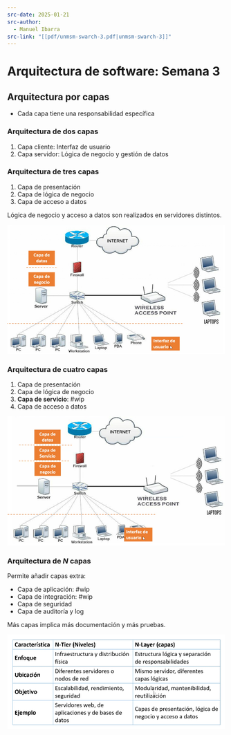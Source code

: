 ```yaml
---
src-date: 2025-01-21
src-author:
  - Manuel Ibarra
src-link: "[[pdf/unmsm-swarch-3.pdf|unmsm-swarch-3]]"
---
```

# Arquitectura de software: Semana 3

## Arquitectura por capas

- Cada capa tiene una responsabilidad específica

### Arquitectura de dos capas

1. Capa cliente: Interfaz de usuario
2. Capa servidor: Lógica de negocio y gestión de datos

### Arquitectura de tres capas

1. Capa de presentación
2. Capa de lógica de negocio
3. Capa de acceso a datos

Lógica de negocio y acceso a datos son realizados en servidores distintos.

![](../../utilities/attachments/Pasted%20image%2020250121175142.png)

### Arquitectura de cuatro capas

1. Capa de presentación
2. Capa de lógica de negocio
3. **Capa de servicio**: #wip
4. Capa de acceso a datos

![](../../utilities/attachments/Pasted%20image%2020250121175553.png)

### Arquitectura de $N$ capas

Permite añadir capas extra:
- Capa de aplicación: #wip
- Capa de integración: #wip
- Capa de seguridad
- Capa de auditoría y log

Más capas implica más documentación y más pruebas.

![](../../utilities/attachments/Pasted%20image%2020250121180401.png)
